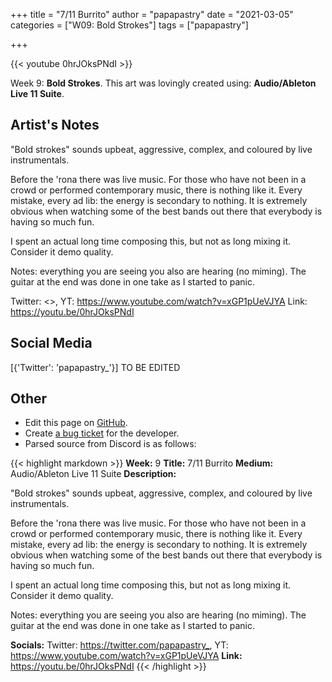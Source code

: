+++
title =       "7/11 Burrito"
author =      "papapastry"
date =        "2021-03-05"
categories =  ["W09: Bold Strokes"]
tags =        ["papapastry"]

+++


{{< youtube 0hrJOksPNdI >}}


Week 9: **Bold Strokes**. This art was lovingly created using: **Audio/Ableton Live 11 Suite**.

## Artist's Notes

"Bold strokes" sounds upbeat, aggressive, complex, and coloured by live instrumentals.

Before the 'rona there was live music. For those who have not been in a crowd or performed contemporary music, there is nothing like it. Every mistake, every ad lib: the energy is secondary to nothing. It is extremely obvious when watching some of the best bands out there that everybody is having so much fun.

I spent an actual long time composing this, but not as long mixing it. Consider it demo quality.

Notes: everything you are seeing you also are hearing (no miming). The guitar at the end was done in one take as I started to panic.

Twitter: <>, YT: <https://www.youtube.com/watch?v=xGP1pUeVJYA>
Link: https://youtu.be/0hrJOksPNdI

## Social Media

[{'Twitter': 'papapastry_'}] TO BE EDITED

## Other

- Edit this page on [GitHub](https://github.com/teaminkling/web-refresh/edit/main/blog/content/blog/papapastry-week-9-d52c.md).
- Create [a bug ticket](https://github.com/teaminkling/web-refresh/issues/new?assignees=&labels=bug&template=problem-report.md&title=) for the developer.
- Parsed source from Discord is as follows:

{{< highlight markdown >}}
**Week:** 9
**Title:** 7/11 Burrito
**Medium:** Audio/Ableton Live 11 Suite
**Description:**

"Bold strokes" sounds upbeat, aggressive, complex, and coloured by live instrumentals.

Before the 'rona there was live music. For those who have not been in a crowd or performed contemporary music, there is nothing like it. Every mistake, every ad lib: the energy is secondary to nothing. It is extremely obvious when watching some of the best bands out there that everybody is having so much fun.

I spent an actual long time composing this, but not as long mixing it. Consider it demo quality.

Notes: everything you are seeing you also are hearing (no miming). The guitar at the end was done in one take as I started to panic.

**Socials:** Twitter: <https://twitter.com/papapastry_>, YT: <https://www.youtube.com/watch?v=xGP1pUeVJYA>
**Link:** https://youtu.be/0hrJOksPNdI
{{< /highlight >}}